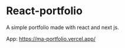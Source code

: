 # React-portfolio
A simple portfolio made with react and next js.

App: https://ma-portfolio.vercel.app/
